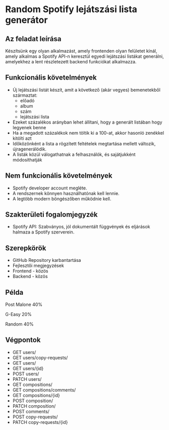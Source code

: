 # Random Spotify lejátszási lista generátor

## Az feladat leírása

Készítsünk egy olyan alkalmazást, amely frontenden olyan felületet kínál, amely alkalmas a Spotify API-n keresztül egyedi lejátszási listákat generálni, amelyekhez a lent részletezett backend funkciókat alkalmazza.

## Funkcionális követelmények

- Új lejátszási listát készít, amit a következő (akár vegyes) bemenetekből származtat:
    - előadó
    - album
    - szám
    - lejátszási lista
- Ezeket százalékos arányban lehet állítani, hogy a generált listában hogy legyenek benne
- Ha a megadott százalékok nem töltik ki a 100-at, akkor hasonló zenékkel kitölti azt
- Időközönként a lista a rögzített feltételek megtartása mellett változik, újragenerálódik.
- A listák közül válogathatnak a felhasználók, és sajátjukként módosíthatják

## Nem funkcionális követelmények

- Spotify developer account megléte.
- A rendszernek könnyen használhatónak kell lennie.
- A legtöbb modern böngészőben működnie kell.

## Szakterületi fogalomjegyzék

- Spotify API: Szabványos, jól dokumentált függvények és eljárások halmaza a Spotify szerverein.

## Szerepkörök

- GitHub Repository karbantartása
- Fejlesztői megjegyzések
- Frontend - közös
- Backend - közös

## Példa

Post Malone 40%

G-Easy 20%

Random 40%

## Végpontok

- GET users/
- GET users/copy-requests/
- GET users/
- GET users/{id}
- POST users/
- PATCH users/
- GET compositions/
- GET compositions/comments/
- GET compositions/{id}
- POST composition/
- PATCH composition/
- POST comments/
- POST copy-requests/
- PATCH copy-requests/{id}
